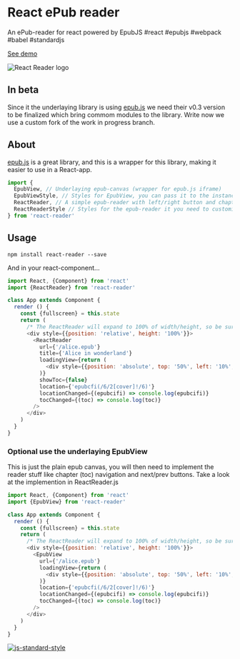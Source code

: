 # React ePub reader #

An ePub-reader for react powered by EpubJS #react #epubjs #webpack #babel #standardjs

[See demo](http://gerhardsletten.github.io/react-reader/)

![React Reader logo](https://s3-eu-west-1.amazonaws.com/react-reader/react-reader.svg)

## In beta ##

Since it the underlaying library is using [epub.js](https://github.com/futurepress/epub.js) we need their v0.3 version to be finalized which bring commom modules to the library. Write now we use a custom fork of the work in progress branch.

## About ##

[epub.js](https://github.com/futurepress/epub.js) is a great library, and this is a wrapper for this library, making it easier to use in a React-app.

```js
import {
  EpubView, // Underlaying epub-canvas (wrapper for epub.js iframe)
  EpubViewStyle, // Styles for EpubView, you can pass it to the instance as a style prop for customize it
  ReactReader, // A simple epub-reader with left/right button and chapter navigation
  ReactReaderStyle // Styles for the epub-reader it you need to customize it
} from 'react-reader'
```

## Usage ##

`npm install react-reader --save`

And in your react-component...

```js
import React, {Component} from 'react'
import {ReactReader} from 'react-reader'

class App extends Component {
  render () {
    const {fullscreen} = this.state
    return (
      /* The ReactReader will expand to 100% of width/height, so be sure to set a height on the parent element, either with position it absolute of window, set height or use paddingTop for proporsjonal scaling */
      <div style={{position: 'relative', height: '100%'}}>
        <ReactReader 
          url={'/alice.epub'} 
          title={'Alice in wonderland'}
          loadingView={return (
            <div style={{position: 'absolute', top: '50%', left: '10%', right: '10%', textAlign: 'center'}}>Loading epub</div>
          )} 
          showToc={false}
          location={'epubcfi(/6/2[cover]!/6)'}
          locationChanged={(epubcifi) => console.log(epubcifi)}
          tocChanged={(toc) => console.log(toc)}
        />
      </div>
    )
  }
}
```

### Optional use the underlaying EpubView ###

This is just the plain epub canvas, you will then need to implement the reader stuff like chapter (toc) navigation and next/prev buttons. Take a look at the implemention in ReactReader.js

```js
import React, {Component} from 'react'
import {EpubView} from 'react-reader'

class App extends Component {
  render () {
    const {fullscreen} = this.state
    return (
      /* The ReactReader will expand to 100% of width/height, so be sure to set a height on the parent element, either with position it absolute of window, set height or use paddingTop for proporsjonal scaling */
      <div style={{position: 'relative', height: '100%'}}>
        <EpubView 
          url={'/alice.epub'} 
          loadingView={return (
            <div style={{position: 'absolute', top: '50%', left: '10%', right: '10%', textAlign: 'center'}}>Loading epub</div>
          )} 
          location={'epubcfi(/6/2[cover]!/6)'}
          locationChanged={(epubcifi) => console.log(epubcifi)}
          tocChanged={(toc) => console.log(toc)}
        />
      </div>
    )
  }
}
```

[![js-standard-style](https://img.shields.io/badge/code%20style-standard-brightgreen.svg?style=flat)](https://github.com/feross/standard)
